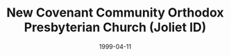 ---
date: &id001 1999-04-11
end_date: null
location:
  address: 1995 Mills Road
  city: Joliet
  state: ID
minister:
- end: 1999-01-01
  name: Bruce Hollister
  start: 1995-01-01
  type: Organizing Pastor
- end: null
  name: Bruce Hollister
  start: 1999-01-01
  type: Pastor
- end: null
  name: Alan Strange
  start: 1999-01-01
  type: Associate Pastor
ministers:
- Bruce Hollister
- Bruce Hollister
- Alan Strange
name: New Covenant Community Orthodox Presbyterian Church
names:
- end: null
  name: New Covenant Community Orthodox Presbyterian Church
  start: 1999-04-11
origination_date: *id001
raw_data: "ID  Joliet\n\nNew Covenant Community Orthodox Presbyterian Church  (April\
  \ 11, 1999\u2013 )\n1995 Mills Road\nOrg. Pastor: Bruce Hollister, 1995\u201399\n\
  Pastor: Bruce Hollister, 1999\u2013\nAssoc. Pastor: Alan Strange, 1999\u2013"
received_from: null
states:
- ID
status:
  active: true
  end_date: null
  reason: null
  received_from: null
  withdrawal_to: null
title: New Covenant Community Orthodox Presbyterian Church (Joliet ID)
year_established:
- 1999

---